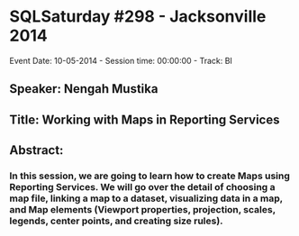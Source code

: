 # SQLSaturday #298 - Jacksonville 2014
Event Date: 10-05-2014 - Session time: 00:00:00 - Track: BI
## Speaker: Nengah Mustika
## Title: Working with Maps in Reporting Services
## Abstract:
### In this session, we are going to learn how to create Maps using Reporting Services. We will go over the detail of choosing a map file, linking a map to a dataset, visualizing data in a map, and Map elements (Viewport properties, projection, scales, legends, center points, and creating size rules).

